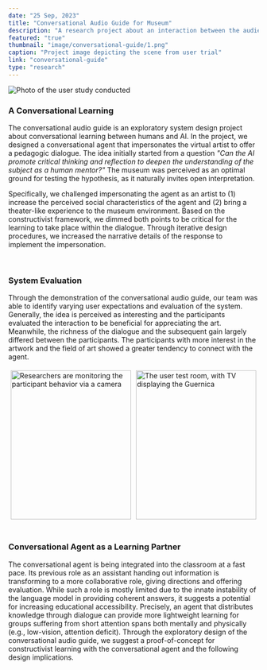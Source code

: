 ```yaml
---
date: "25 Sep, 2023"
title: "Conversational Audio Guide for Museum"
description: "A research project about an interaction between the audience and the artwork"
featured: "true"
thumbnail: "image/conversational-guide/1.png"
caption: "Project image depicting the scene from user trial"
link: "conversational-guide"
type: "research"
---
```


![Photo of the user study conducted](/image/conversational-guide/1.png)

### A Conversational Learning

The conversational audio guide is an exploratory system design project about conversational learning between humans and AI.
In the project, we designed a conversational agent that impersonates the virtual artist to offer a pedagogic dialogue.
The idea initially started from a question *"Can the AI promote critical thinking and reflection to deepen the understanding of the subject as a human mentor?"* 
The museum was perceived as an optimal ground for testing the hypothesis, as it naturally invites open interpretation.

Specifically, we challenged impersonating the agent as an artist to (1) increase the perceived social characteristics of the agent and (2) bring a theater-like experience to the museum environment. Based on the constructivist framework, we dimmed both points to be critical for the learning to take place within the dialogue. Through iterative design procedures, we increased the narrative details of the response to implement the impersonation.

<br>

### System Evaluation

Through the demonstration of the conversational audio guide, our team was able to identify varying user expectations and evaluation of the system. Generally, the idea is perceived as interesting and the participants evaluated the interaction to be beneficial for appreciating the art. Meanwhile, the richness of the dialogue and the subsequent gain largely differed between the participants. The participants with more interest in the artwork and the field of art showed a greater tendency to connect with the agent.

<div style="display: flex;">
    <div style="flex: 1; padding: 5px;">
        <img src="/image/conversational-guide/2.png" alt="Researchers are monitoring the participant behavior via a camera" style="width: 100%; object-fit: cover; height: 300px;">
    </div>
    <div style="flex: 1; padding: 5px;">
        <img src="/image/conversational-guide/3.png" alt="The user test room, with TV displaying the Guernica" style="width: 100%;
        object-fit: cover; height: 300px;">
    </div>
</div>

<br>

### Conversational Agent as a Learning Partner

The conversational agent is being integrated into the classroom at a fast pace. Its previous role as an assistant handing out information is transforming to a more collaborative role, giving directions and offering evaluation. While such a role is mostly limited due to the innate instability of the language model in providing coherent answers, it suggests a potential for increasing educational accessibility. Precisely, an agent that distributes knowledge through dialogue can provide more lightweight learning for groups suffering from short attention spans both mentally and physically (e.g., low-vision, attention deficit). Through the exploratory design of the conversational audio guide, we suggest a proof-of-concept for constructivist learning with the conversational agent and the following design implications.
